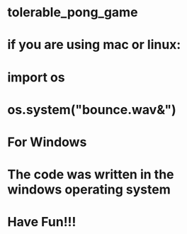 # tolerable_pong_game
# if you are using mac or linux:
# import os
# os.system("bounce.wav&")



# For Windows
# The code was written in the windows operating system

# Have Fun!!!
